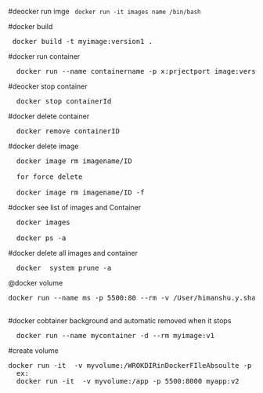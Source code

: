 #deocker run imge
<code> docker run -it images name /bin/bash </code>

#docker build
<pre> docker build -t myimage:version1 .  </pre>

#docker run container
<pre>
  docker run --name containername -p x:prjectport image:version
</pre>

#deocker stop container
<pre>
  docker stop containerId
</pre>

#docker delete container
<pre>
  docker remove containerID
</pre>

#docker delete image
<pre>
  docker image rm imagename/ID

  for force delete

  docker image rm imagename/ID -f
</pre>

#docker see list of images and Container
<pre>
  docker images

  docker ps -a
</pre>

#docker delete all images and container
<pre>
  docker  system prune -a
</pre>
@docker volume
<pre>
docker run --name ms -p 5500:80 --rm -v /User/himanshu.y.sharma/Desktop/dockerpr/index.js:/myapp imagename:v1

</pre>

#docker cobtainer background and automatic removed when it stops
<pre>
  docker run --name mycontainer -d --rm myimage:v1
</pre>


#create volume 
<pre>
docker run -it  -v myvolume:/WROKDIRinDockerFIleAbsoulte -p x:y imageName
  ex:
  docker run -it  -v myvolume:/app -p 5500:8000 myapp:v2
</pre>
